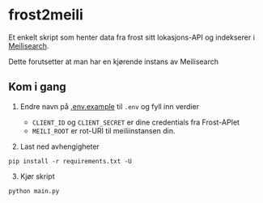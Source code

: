# frost2meili

Et enkelt skript som henter data fra frost sitt lokasjons-API og indekserer i [Meilisearch](https://github.com/meilisearch/meilisearch).

Dette forutsetter at man har en kjørende instans av Meilisearch

## Kom i gang

1. Endre navn på [.env.example](.env.example) til `.env` og fyll inn verdier

   - `CLIENT_ID` og `CLIENT_SECRET` er dine credentials fra Frost-APIet
   - `MEILI_ROOT` er rot-URI til meiliinstansen din.

2. Last ned avhengigheter

```
pip install -r requirements.txt -U
```

3. Kjør skript

```
python main.py
```
